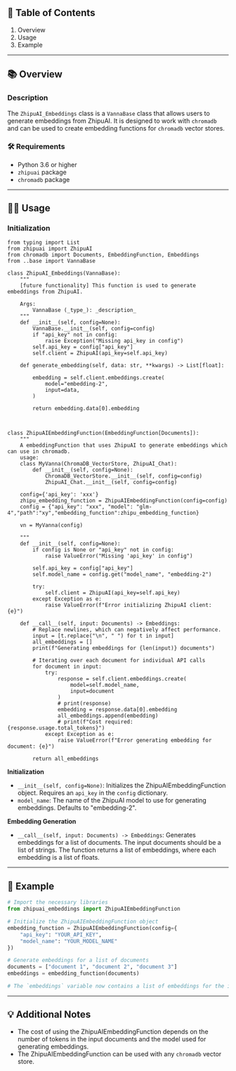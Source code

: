 ## 🔗 Table of Contents

1. Overview
2. Usage
3. Example

---

## 📚 Overview

### Description
The `ZhipuAI_Embeddings` class is a `VannaBase` class that allows users to generate embeddings from ZhipuAI. It is designed to work with `chromadb` and can be used to create embedding functions for `chromadb` vector stores.

### 🛠️ Requirements
- Python 3.6 or higher
- `zhipuai` package
- `chromadb` package

---

## 🧙‍♂️ Usage

### Initialization
```
from typing import List
from zhipuai import ZhipuAI
from chromadb import Documents, EmbeddingFunction, Embeddings
from ..base import VannaBase

class ZhipuAI_Embeddings(VannaBase):
    """
    [future functionality] This function is used to generate embeddings from ZhipuAI.

    Args:
        VannaBase (_type_): _description_
    """
    def __init__(self, config=None):
        VannaBase.__init__(self, config=config)
        if "api_key" not in config:
            raise Exception("Missing api_key in config")
        self.api_key = config["api_key"]
        self.client = ZhipuAI(api_key=self.api_key)

    def generate_embedding(self, data: str, **kwargs) -> List[float]:
        
        embedding = self.client.embeddings.create(
            model="embedding-2",
            input=data,
        )

        return embedding.data[0].embedding
    


class ZhipuAIEmbeddingFunction(EmbeddingFunction[Documents]):
    """
    A embeddingFunction that uses ZhipuAI to generate embeddings which can use in chromadb.
    usage: 
    class MyVanna(ChromaDB_VectorStore, ZhipuAI_Chat):
        def __init__(self, config=None):
            ChromaDB_VectorStore.__init__(self, config=config)
            ZhipuAI_Chat.__init__(self, config=config)
    
    config={'api_key': 'xxx'}
    zhipu_embedding_function = ZhipuAIEmbeddingFunction(config=config)
    config = {"api_key": "xxx", "model": "glm-4","path":"xy","embedding_function":zhipu_embedding_function}
    
    vn = MyVanna(config)
    
    """
    def __init__(self, config=None):
        if config is None or "api_key" not in config:
            raise ValueError("Missing 'api_key' in config")
        
        self.api_key = config["api_key"]
        self.model_name = config.get("model_name", "embedding-2")
        
        try:
            self.client = ZhipuAI(api_key=self.api_key)
        except Exception as e:
            raise ValueError(f"Error initializing ZhipuAI client: {e}")

    def __call__(self, input: Documents) -> Embeddings:
        # Replace newlines, which can negatively affect performance.
        input = [t.replace("\n", " ") for t in input]
        all_embeddings = []
        print(f"Generating embeddings for {len(input)} documents")

        # Iterating over each document for individual API calls
        for document in input:
            try:
                response = self.client.embeddings.create(
                    model=self.model_name,
                    input=document
                )
                # print(response)
                embedding = response.data[0].embedding
                all_embeddings.append(embedding)
                # print(f"Cost required: {response.usage.total_tokens}")
            except Exception as e:
                raise ValueError(f"Error generating embedding for document: {e}")

        return all_embeddings
```

**Initialization**
  - `__init__(self, config=None)`: Initializes the ZhipuAIEmbeddingFunction object. Requires an `api_key` in the `config` dictionary.
  - `model_name`: The name of the ZhipuAI model to use for generating embeddings. Defaults to "embedding-2".

**Embedding Generation**
  - `__call__(self, input: Documents) -> Embeddings`: Generates embeddings for a list of documents. The input documents should be a list of strings. The function returns a list of embeddings, where each embedding is a list of floats.

---

## 🏃 Example

```python
# Import the necessary libraries
from zhipuai_embeddings import ZhipuAIEmbeddingFunction

# Initialize the ZhipuAIEmbeddingFunction object
embedding_function = ZhipuAIEmbeddingFunction(config={
    "api_key": "YOUR_API_KEY",
    "model_name": "YOUR_MODEL_NAME"
})

# Generate embeddings for a list of documents
documents = ["document 1", "document 2", "document 3"]
embeddings = embedding_function(documents)

# The `embeddings` variable now contains a list of embeddings for the input documents.
```

---

## 💡 Additional Notes

- The cost of using the ZhipuAIEmbeddingFunction depends on the number of tokens in the input documents and the model used for generating embeddings.
- The ZhipuAIEmbeddingFunction can be used with any `chromadb` vector store.
